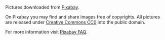 Pictures downloaded from [Pixabay](https://pixabay.com).

On Pixabay you may find and share images free of copyrights. All pictures are released under [Creative Commons CC0](https://pixabay.com/service/terms/#usage) into the public domain.

For more information visit [Pixabay FAQ](https://pixabay.com/en/service/faq/).